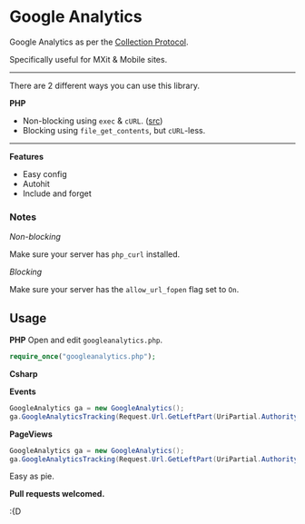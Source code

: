 Google Analytics
=============

Google Analytics as per the [Collection Protocol](https://developers.google.com/analytics/devguides/collection/protocol/v1/reference).

Specifically useful for MXit & Mobile sites.

----

There are 2 different ways you can use this library.

**PHP**
- Non-blocking using `exec` & `cURL`. ([src](https://segment.io/blog/how-to-make-async-requests-in-php/))
- Blocking using `file_get_contents`, but `cURL`-less.

----

**Features**

- Easy config
- Autohit
- Include and forget

### Notes

_Non-blocking_

Make sure your server has `php_curl` installed.

_Blocking_

Make sure your server has the `allow_url_fopen` flag set to `On`.


## Usage

**PHP**
Open and edit `googleanalytics.php`.

```php
require_once("googleanalytics.php");
```

**Csharp**

**Events**
```cs
GoogleAnalytics ga = new GoogleAnalytics();
ga.GoogleAnalyticsTracking(Request.Url.GetLeftPart(UriPartial.Authority), HttpUtility.UrlEncode(Request.Url.PathAndQuery), Page.Title, "event", "click", "action", "label");
```

**PageViews**
```cs
GoogleAnalytics ga = new GoogleAnalytics();
ga.GoogleAnalyticsTracking(Request.Url.GetLeftPart(UriPartial.Authority), HttpUtility.UrlEncode(Request.Url.PathAndQuery),Page.Title, "pageview", "", "", "");
```
Easy as pie.

**Pull requests welcomed.**

:{D
